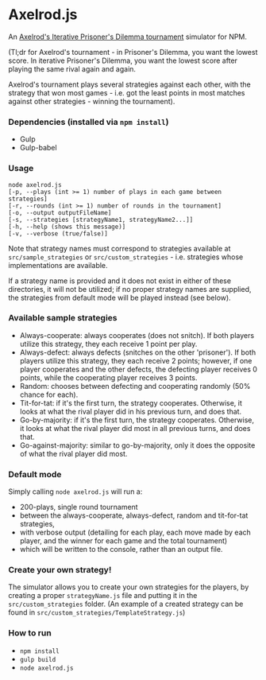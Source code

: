 # Axelrod.js

An [Axelrod's Iterative Prisoner's Dilemma tournament](https://en.wikipedia.org/wiki/The_Evolution_of_Cooperation#Axelrod.27s_tournaments) simulator for NPM.

(Tl;dr for Axelrod's tournament - in Prisoner's Dilemma, you want the lowest score. In iterative Prisoner's Dilemma, you want the lowest score after playing the same rival again and again.

Axelrod's tournament plays several strategies against each other, with the strategy that won most games - i.e. got the least points in most matches against other strategies - winning the tournament).

### Dependencies (installed via `npm install`)
- Gulp
- Gulp-babel 

### Usage
    node axelrod.js 
    [-p, --plays (int >= 1) number of plays in each game between strategies]
    [-r, --rounds (int >= 1) number of rounds in the tournament]
    [-o, --output outputFileName] 
    [-s, --strategies [strategyName1, strategyName2...]]
    [-h, --help (shows this message)]
    [-v, --verbose (true/false)]

Note that strategy names must correspond to strategies available at `src/sample_strategies` or `src/custom_strategies` - i.e. strategies whose implementations are available. 

If a strategy name is provided and it does not exist in either of these directories, it will not be utilized; if no proper strategy names are supplied, the strategies from default mode will be played instead (see below).
### Available sample strategies

- Always-cooperate: always cooperates (does not snitch). If both players utilize this strategy, they each receive 1 point per play.
- Always-defect: always defects (snitches on the other 'prisoner'). If both players utilize this strategy, they each receive 2 points; however, if one player cooperates and the other defects, the defecting player receives 0 points, while the cooperating player receives 3 points.
- Random: chooses between defecting and cooperating randomly (50% chance for each).
- Tit-for-tat: if it's the first turn, the strategy cooperates. Otherwise, it looks at what the rival player did in his previous turn, and does that.
- Go-by-majority: if it's the first turn, the strategy cooperates. Otherwise, it looks at what the rival player did most in all previous turns, and does that.
- Go-against-majority: similar to go-by-majority, only it does the opposite of what the rival player did most.
    
### Default mode
Simply calling `node axelrod.js` will run a:
- 200-plays, single round tournament 
- between the always-cooperate, always-defect, random and tit-for-tat strategies, 
- with verbose output (detailing for each play, each move made by each player, and the winner for each game and the total tournament)
- which will be written to the console, rather than an output file.
    
### Create your own strategy!
The simulator allows you to create your own strategies for the players, by creating a proper `strategyName.js` file and putting it in the `src/custom_strategies` folder. (An example of a created strategy can be found in `src/custom_strategies/TemplateStrategy.js`)
 
### How to run
- `npm install`
- `gulp build`
- `node axelrod.js`

